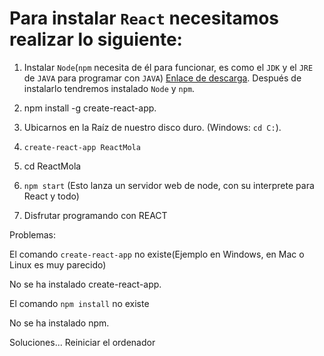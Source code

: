 # Para instalar ``React`` necesitamos realizar lo siguiente: #

1. Instalar ``Node``(``npm`` necesita de él para funcionar, es como el ``JDK`` y el ``JRE`` de ``JAVA`` para programar con ``JAVA``) [Enlace de descarga](https://nodejs.org/es/download/). Después de instalarlo tendremos instalado ``Node`` y ``npm``. 

2. npm install -g create-react-app.

3. Ubicarnos en la Raíz de nuestro disco duro. (Windows: ``cd C:``).

4. ``create-react-app ReactMola``

5. cd ReactMola

6. ``npm start`` (Esto lanza un servidor web de node, con su interprete para React y todo)

7. Disfrutar programando con REACT


Problemas:

El comando ``create-react-app`` no existe(Ejemplo en Windows, en Mac o Linux es muy parecido)

No se ha instalado create-react-app.

El comando ``npm install`` no existe

No se ha instalado npm.


Soluciones... Reiniciar el ordenador



